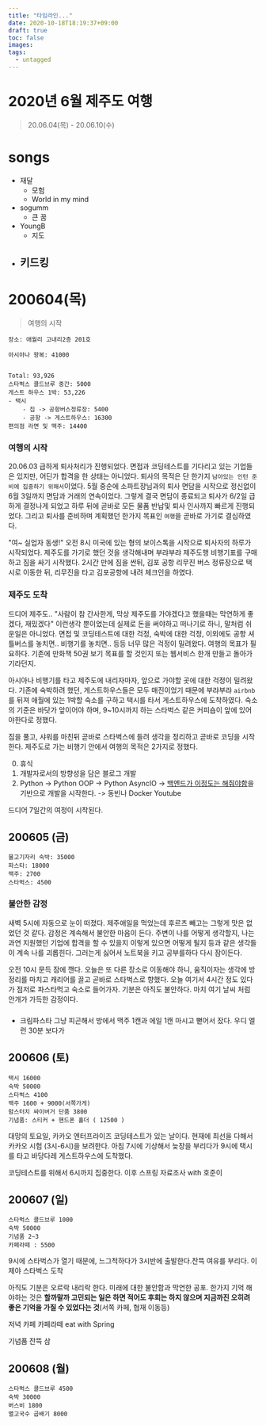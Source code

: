 ```yaml
---
title: "타임라인..."
date: 2020-10-18T18:19:37+09:00
draft: true
toc: false
images:
tags:
  - untagged
---
```


# 2020년 6월 제주도 여행
> 20.06.04(목) - 20.06.10(수)

# songs
- 재달
  - 모험
  - World in my mind
- sogumm
  - 큰 꿈
- YoungB
  - 지도
- 키드킹
  - 


# 200604(목)
> 여행의 시작

```
장소: 애월리 고내리2층 201호

아시아나 왕복: 41000


Total: 93,926
스타벅스 콜드브루 중간: 5000
게스트 하우스 1박: 53,226
- 택시 
    - 집 -> 공항버스정류장: 5400
    - 공항 -> 게스트하우스: 16300
편의점 라면 및 맥주: 14400
```

### 여행의 시작
20.06.03 급하게 퇴사처리가 진행되었다. 면접과 코딩테스트를 기다리고 있는 기업들은 있지만, 어딘가 합격을 한 상태는 아니었다. 퇴사의 목적은 단 한가지 `남아있는 인턴 준비에 집중하기 위해서`이었다. 5월 중순에 소파트장님과의 퇴사 면담을 시작으로 정신없이 6월 3일까지 면담과 거래의 연속이었다. 그렇게 결국 면담이 종료되고 퇴사가 6/2일 급하게 결정나게 되었고 하루 뒤에 곧바로 모든 물품 반납및 퇴사 인사까지 빠르게 진행되었다. 그리고 퇴사를 준비하며 계획했던 한가지 목표인 `여행`을 곧바로 가기로 결심하였다.

"여~ 실업자 동생!" 오전 8시 미국에 있는 형의 보이스톡을 시작으로 퇴사자의 하루가 시작되었다. 제주도를 가기로 했던 것을 생각해내며 부랴부랴 제주도행 비행기표를 구매하고 짐을 싸기 시작했다. 2시간 만에 짐을 싼뒤, 김포 공항 리무진 버스 정류장으로 택시로 이동한 뒤, 리무진을 타고 김포공항에 내려 체크인을 하였다. 

### 제주도 도착
드디어 제주도.. "사람이 참 간사한게, 막상 제주도를 가야겠다고 했을때는 막연하게 좋겠다, 재밌겠다" 이런생각 뿐이었는데 실제로 돈을 써야하고 떠나기로 하니, 말처럼 쉬운일은 아니었다. 면접 및 코딩테스트에 대한 걱정, 숙박에 대한 걱정, 이외에도 공항 셔틀버스를 놓치면.. 비행기를 놓치면.. 등등 너무 많은 걱정이 밀려왔다. 여행의 목표가 필요하다. 기존에 만화책 50권 보기 목표를 할 것인지 또는 웹서비스 한개 만들고 돌아가기라던지. 

아시아나 비행기를 타고 제주도에 내리자마자, 앞으로 가야할 곳에 대한 걱정이 밀려왔다. 기존에 숙박하려 했던, 게스트하우스들은 모두 매진이었기 때문에 부랴부랴 `airbnb`를 뒤져 애월에 있는 1박할 숙소를 구하고 택시를 타서 게스트하우스에 도착하였다. 숙소의 기준은 바닷가 앞이어야 하며, 9~10시까지 하는 스타벅스 같은 커피숍이 앞에 있어야한다로 정했다.

짐을 풀고, 샤워를 마친뒤 곧바로 스타벅스에 들려 생각을 정리하고 곧바로 코딩을 시작한다. 제주도로 가는 비행기 안에서 여행의 목적은 2가지로 정했다.

0. 휴식
1. 개발자로서의 방향성을 담은 블로그 개발
2. Python 
-> Python OOP
-> Python AsyncIO
-> [백엔드가 이정도는 해줘야함](https://velog.io/@city7310/%EB%B0%B1%EC%97%94%EB%93%9C%EA%B0%80-%EC%9D%B4%EC%A0%95%EB%8F%84%EB%8A%94-%ED%95%B4%EC%A4%98%EC%95%BC-%ED%95%A8-1.-%EC%BB%A8%ED%85%90%EC%B8%A0%EC%9D%98-%EB%8F%99%EA%B8%B0%EC%99%80-%EA%B0%9C%EC%9A%94)을 기반으로 개발을 시작한다.
-> 동빈나 Docker Youtube

드디어 7일간의 여정이 시작된다.

## 200605 (금)
```
물고기자리 숙박: 35000
파스타: 18000
맥주: 2700
스타벅스: 4500
```

### 불안한 감정
새벽 5시에 자동으로 눈이 떠졌다. 제주애일을 먹었는데 후르츠 빼고는 그렇게 맛은 없었던 것 같다. 감정은 계속해서 불안한 마음이 든다. 주변이 나를 어떻게 생각할지, 나는 과연 지원했던 기업에 합격을 할 수 있을지 이렇게 있으면 어떻게 될지 등과 같은 생각들이 계속 나를 괴롭힌다. 그러는게 싫어서 노트북을 키고 공부를하다 다시 잠이든다.

오전 10시 문득 잠에 깬다. 오늘은 또 다른 장소로 이동해야 하니, 움직이자는 생각에 방정리를 마치고 캐리어를 끌고 곧바로 스타벅스로 향했다. 오늘 여기서 4시간 정도 있다가 점저로 파스타먹고 숙소로 들어가자. 기분은 아직도 불안하다. 마치 여기 날씨 처럼 안개가 가득한 감정이다.

### 
- 크림파스타 
그냥 피곤해서 방에서 맥주 1캔과 에일 1캔 마시고 뻗어서 잤다.
우디 엘런 30분 보다가

## 200606 (토)
```
택시 16000
숙박 50000
스타벅스 4100
맥주 1600 + 9000(서쪽가게)
맘스터치 싸이버거 단품 3800
기념품: 스티커 + 핸드폰 홀더 ( 12500 )
```
대망의 토요일, 카카오 엔터프라이즈 코딩테스트가 있는 날이다. 현재에 최선을 다해서 카카오 시험 (3시-6시)을 보려한다. 아침 7시에 기상해서 늦장을 부리다가 9시에 택시를 타고 바당다레 게스트하우스에 도착했다.

코딩테스트를 위해서 6시까지 집중한다. 이후 스프링 자료조사 with 호준이

## 200607 (일)
```
스타벅스 콜드브루 1000
숙박 50000
기념품 2~3
카페라떼 : 5500

```
9시에 스타벅스가 열기 때문에, 느그적하다가 3시반에 출발한다.잔뜩 여유를 부리다. 이제야 스타벅스 도착

아직도 기분은 오르락 내리락 한다. 미래에 대한 불안함과 막연한 공포. 한가지 기억 해야하는 것은 **할까말까 고민되는 일은 하면 적어도 후회는 하지 않으며 지금까진 오히려 좋은 기억을 가질 수 있었다는 것**(서쪽 카페, 협재 이동등)

저녁 카페 카페라떼 eat with Spring

기념품 잔뜩 삼

## 200608 (월)
```
스타벅스 콜드브루 4500
숙박 30000
버스비 1800
멸고국수 곱배기 8000

```